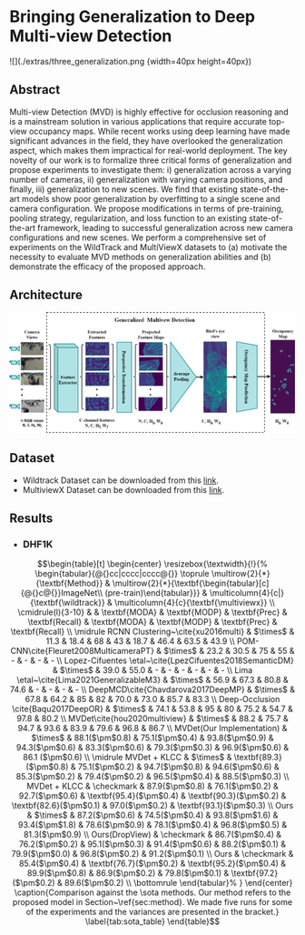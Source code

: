 # Bringing Generalization to Deep Multi-view Detection
![](./extras/three_generalization.png {width=40px height=40px})
## Abstract
Multi-view Detection (MVD) is highly effective for occlusion reasoning and is a
mainstream solution in various applications that require accurate top-view occupancy
maps. While recent works using deep learning have made significant advances in the
field, they have overlooked the generalization aspect, which makes them impractical
for real-world deployment. The key novelty of our work is to formalize three critical
forms of generalization and propose experiments to investigate them: i) generalization
across a varying number of cameras, ii) generalization with varying camera positions,
and finally, iii) generalization to new scenes. We find that existing state-of-the-art models
show poor generalization by overfitting to a single scene and camera configuration. We
propose modifications in terms of pre-training, pooling strategy, regularization, and loss
function to an existing state-of-the-art framework, leading to successful generalization
across new camera configurations and new scenes. We perform a comprehensive set of
experiments on the WildTrack and MultiViewX datasets to (a) motivate the necessity to
evaluate MVD methods on generalization abilities and (b) demonstrate the efficacy of
the proposed approach.

## Architecture
![](./extras/MVDarch.png)

## Dataset
* Wildtrack Dataset can be downloaded from this [link](https://www.epfl.ch/labs/cvlab/data/data-wildtrack/).
* MultiviewX Dataset can be downloaded from this [link](https://github.com/hou-yz/MultiviewX).

## Results

* ### DHF1K
```math
\begin{table}[t]
\begin{center}
\resizebox{\textwidth}{!}{%
\begin{tabular}{@{}cc|cccc|cccc@{}}
\toprule
\multirow{2}{*}{\textbf{Method}} &
  \multirow{2}{*}{\textbf{\begin{tabular}[c]{@{}c@{}}ImageNet\\ (pre-train)\end{tabular}}} &
  \multicolumn{4}{c|}{\textbf{\wildtrack}} &
  \multicolumn{4}{c}{\textbf{\multiviewx}} \\ \cmidrule(l){3-10} 
                 &     & \textbf{MODA}  & \textbf{MODP}  & \textbf{Prec}  & \textbf{Recall} & \textbf{MODA}  & \textbf{MODP}  & \textbf{Prec}  & \textbf{Recall} \\ \midrule
RCNN  Clustering~\cite{xu2016multi} &  $\times$   & 11.3           & 18.4           & 68             & 43              & 18.7           & 46.4           & 63.5           & 43.9            \\
POM-CNN\cite{Fleuret2008MulticameraPT}          &   $\times$  & 23.2           & 30.5           & 75             & 55              & -              & -              & -              & -               \\
Lopez-Cifuentes \etal~\cite{LpezCifuentes2018SemanticDM}    &  $\times$   & 39.0           & 55.0           & -          & -          & -              & -              & -              & -               \\
Lima \etal~\cite{Lima2021GeneralizableM3}      &  $\times$   & 56.9           & 67.3           & 80.8           & 74.6            & -              & -              & -              & -               \\
DeepMCD\cite{Chavdarova2017DeepMP}          &  $\times$   & 67.8           & 64.2           & 85             & 82              & 70.0           & 73.0           & 85.7           & 83.3            \\
Deep-Occlusion \cite{Baqu2017DeepOR}  &  $\times$   & 74.1           & 53.8           & 95             & 80              & 75.2           & 54.7           & 97.8           & 80.2            \\
MVDet\cite{hou2020multiview}            &   $\times$  & 88.2           & 75.7           & 94.7           & 93.6            & 83.9           & 79.6           & 96.8           & 86.7            \\
MVDet(Our Implementation)            &   $\times$  & 88.1($\pm$0.8) & 75.1($\pm$0.4) & 93.8($\pm$0.9) & 94.3($\pm$0.6)  & 83.3($\pm$0.6) & 79.3($\pm$0.3) & 96.9($\pm$0.6) & 86.1 ($\pm$0.6) \\ \midrule
MVDet + KLCC     &  $\times$   & \textbf{89.3}($\pm$0.8) & 75.1($\pm$0.2) & 94.7($\pm$0.8) & 94.6($\pm$0.6)  & 85.3($\pm$0.2) & 79.4($\pm$0.2) & 96.5($\pm$0.4) & 88.5($\pm$0.3)  \\
MVDet + KLCC     & \checkmark & 87.9($\pm$0.8) & 76.1($\pm$0.2) & 92.7($\pm$0.6) & \textbf{95.4}($\pm$0.4)  & \textbf{90.3}($\pm$0.2) & \textbf{82.6}($\pm$0.1) & 97.0($\pm$0.2) & \textbf{93.1}($\pm$0.3)  \\
Ours             &  $\times$   & 87.2($\pm$0.6) & 74.5($\pm$0.4) & 93.8($\pm$1.6) & 93.4($\pm$1.8)  & 78.6($\pm$0.9) & 78.1($\pm$0.4) & 96.8($\pm$0.5) & 81.3($\pm$0.9)  \\

Ours(DropView) & \checkmark & 86.7($\pm$0.4) & 76.2($\pm$0.2) & 95.1($\pm$0.3) & 91.4($\pm$0.6) & 88.2($\pm$0.1) & 79.9($\pm$0.0) & 96.8($\pm$0.2) & 91.2($\pm$0.1) \\

Ours             & \checkmark & 85.4($\pm$0.4) & \textbf{76.7}($\pm$0.2) & \textbf{95.2}($\pm$0.4) & 89.9($\pm$0.8)  & 86.9($\pm$0.2) & 79.8($\pm$0.1) & \textbf{97.2}($\pm$0.2) & 89.6($\pm$0.2)  \\ \bottomrule
\end{tabular}%
}
\end{center}
\caption{Comparison against the \sota methods. Our method refers to the proposed model in Section~\ref{sec:method}. We made five runs for some of the experiments and the variances are presented in the bracket.}
\label{tab:sota_table}
\end{table}
```
